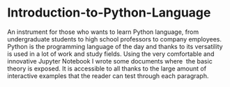 # Introduction-to-Python-Language
An instrument for those who wants to learn Python language, from undergraduate students to high school professors to company employees. Python is the programming language of the day and thanks to its versatility is used in a lot of work and study fields. Using the very comfortable and innovative Jupyter Notebook I wrote some documents where  the basic theory is exposed. It is accessible to all thanks to the large amount of interactive examples that the reader can test through each paragraph.
